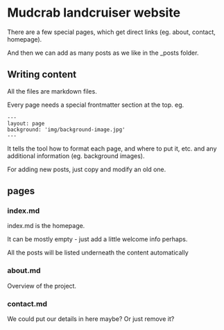# Mudcrab landcruiser website

There are a few special pages, which get direct links (eg. about, contact, homepage).

And then we can add as many posts as we like in the _posts folder.

## Writing content

All the files are markdown files.

Every page needs a special frontmatter section at the top. eg.

```
---
layout: page
background: 'img/background-image.jpg'
---
```

It tells the tool how to format each page, and where to put it, etc. and any additional information (eg. background images).

For adding new posts, just copy and modify an old one.


## pages

### index.md

index.md is the homepage.

It can be mostly empty - just add a little welcome info perhaps.

All the posts will be listed underneath the content automatically

### about.md

Overview of the project.

### contact.md

We could put our details in here maybe? Or just remove it?

